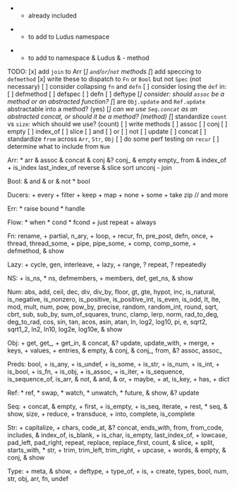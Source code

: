 * - already included
+ - to add to Ludus namespace
- - to add to namespace & Ludus
& - method

TODO:
[x] add `join` to Arr
[*] `and`/`or`/`not` methods
    [*] add speccing to `defmethod`
    [x] write these to dispatch to `Fn` or `Bool` but not `Spec` (not necessary)
[ ] consider collapsing `fn` and `defn`
[ ] consider losing the `def` in:
    [ ] defmethod
    [ ] defspec
    [ ] defn
    [ ] deftype
[*] consider: should `assoc` be a method or an abstracted function?
[*] are `Obj.update` and `Ref.update`  abstractable into a method? (yes)
[*] can we use `Seq.concat` as an abstracted concat, or should it be a method? (method)
[*] standardize `count` vs `size`: which should we use? (count)
[ ] write methods
    [ ] assoc
    [ ] conj
    [ ] empty 
    [ ] index_of
    [ ] slice
    [ ] and
    [ ] or
    [ ] not
    [ ] update
    [ ] concat
[ ] standardize `from` across `Arr`, `Str`, `Obj`
[ ] do some perf testing on `recur`
[ ] determine what to include from `Num`

Arr:
    * arr
    & assoc
    & concat
    & conj
    &? conj_
    & empty
    empty_
    from
    & index_of
    + is_index
    last_index_of
    reverse
    & slice
    sort
    unconj
    - join

Bool:
    & and
    & or
    & not
    * bool

Ducers:
    + every
    + filter
    + keep
    + map
    + none
    + some
    + take
    zip
    // and more

Err:
    * raise
    bound
    * handle

Flow:
    * when
    * cond
    * fcond
    + just
    repeat
    + always

Fn:
    rename,
    + partial,
    n_ary,
    + loop,
    + recur,
    fn,
    pre_post,
    defn,
    once,
    + thread,
    thread_some,
    + pipe,
    pipe_some,
    + comp,
    comp_some,
    + defmethod,
    & show

Lazy:
    + cycle,
    gen,
    interleave,
    + lazy,
    + range,
    ? repeat,
    ? repeatedly

NS:
    + is_ns,
    * ns,
    defmembers,
    + members,
    def,
    get_ns,
    & show

Num:
    abs,
    add,
    ceil,
    dec,
    div,
    div_by,
    floor,
    gt,
    gte,
    hypot,
    inc,
    is_natural,
    is_negative,
    is_nonzero,
    is_positive,
    is_positive_int,
    is_even,
    is_odd,
    lt,
    lte,
    mod,
    mult,
    num,
    pow,
    pow_by,
    precise,
    random,
    random_int,
    round,
    sqrt,
    cbrt,
    sub,
    sub_by,
    sum_of_squares,
    trunc,
    clamp,
    lerp,
    norm,
    rad_to_deg,
    deg_to_rad,
    cos,
    sin,
    tan,
    acos,
    asin,
    atan,
    ln,
    log2,
    log10,
    pi,
    e,
    sqrt2,
    sqrt1_2,
    ln2,
    ln10,
    log2e,
    log10e,
    & show

Obj:
    + get,
    get_,
    + get_in,
    & concat,
    &? update,
    update_with,
    + merge,
    + keys,
    + values,
    + entries,
    & empty,
    & conj,
    & conj_,
    from,
    &? assoc,
    assoc_

Preds:
    bool,
    + is_any,
    + is_undef,
    + is_some,
    + is_str,
    + is_num,
    + is_int,
    + is_bool,
    + is_fn,
    + is_obj,
    + is_assoc,
    + is_iter,
    + is_sequence,
    is_sequence_of,
    is_arr,
    & not,
    & and,
    & or,
    + maybe,
    + at,
    is_key,
    + has,
    + dict

Ref:
    * ref,
    * swap,
    * watch,
    * unwatch,
    * future,
    & show,
    &? update

Seq:
    + concat,
    & empty,
    + first,
    + is_empty,
    + is_seq,
    iterate,
    + rest,
    * seq,
    & show,
    size,
    + reduce,
    + transduce,
    + into,
    complete,
    is_complete

Str:
    + capitalize,
    + chars,
    code_at,
    &? concat,
    ends_with,
    from,
    from_code,
    includes,
    & index_of,
    is_blank,
    + is_char,
    is_empty,
    last_index_of,
    + lowcase,
    pad_left,
    pad_right,
    repeat,
    replace,
    replace_first,
    count,
    & slice,
    + split,
    starts_with,
    * str,
    + trim,
    trim_left,
    trim_right,
    + upcase,
    + words,
    & empty,
    & conj,
    & show

Type:
    + meta,
    & show,
    + deftype,
    + type_of,
    + is,
    + create,
    types,
    bool,
    num,
    str,
    obj,
    arr,
    fn,
    undef


